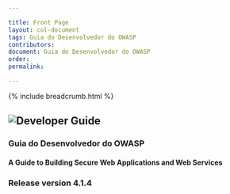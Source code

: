 ```yaml
---

title: Front Page
layout: col-document
tags: Guia do Desenvolvedor do OWASP
contributors:
document: Guia do Desenvolvedor do OWASP
order:
permalink:

---
```


{% include breadcrumb.html %}

## ![Developer Guide](../assets/images/dg_logo.png)

### Guia do Desenvolvedor do OWASP

#### A Guide to Building Secure Web Applications and Web Services

### Release version 4.1.4
